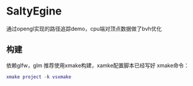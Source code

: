 # SaltyEgine

通过opengl实现的路径追踪demo，cpu端对顶点数据做了bvh优化

## 构建

依赖glfw，glm
推荐使用xmake构建，xamke配置脚本已经写好
xmake命令：

```lua
xmake project -k vsxmake
```
